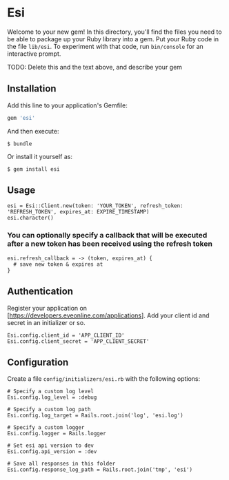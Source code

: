 # Esi

Welcome to your new gem! In this directory, you'll find the files you need to be able to package up your Ruby library into a gem. Put your Ruby code in the file `lib/esi`. To experiment with that code, run `bin/console` for an interactive prompt.

TODO: Delete this and the text above, and describe your gem

## Installation

Add this line to your application's Gemfile:

```ruby
gem 'esi'
```

And then execute:

    $ bundle

Or install it yourself as:

    $ gem install esi

## Usage

    esi = Esi::Client.new(token: 'YOUR_TOKEN', refresh_token: 'REFRESH_TOKEN', expires_at: EXPIRE_TIMESTAMP)
    esi.character()

### You can optionally specify a callback that will be executed after a new token has been received using the refresh token

    esi.refresh_callback = -> (token, expires_at) {
      # save new token & expires at
    }

## Authentication

Register your application on [https://developers.eveonline.com/applications].
Add your client id and secret in an initializer or so.

    Esi.config.client_id = 'APP_CLIENT_ID'
    Esi.config.client_secret = 'APP_CLIENT_SECRET'

## Configuration

Create a file `config/initializers/esi.rb` with the following options:

    # Specify a custom log level
    Esi.config.log_level = :debug

    # Specify a custom log path
    Esi.config.log_target = Rails.root.join('log', 'esi.log')

    # Specify a custom logger
    Esi.config.logger = Rails.logger

    # Set esi api version to dev
    Esi.config.api_version = :dev

    # Save all responses in this folder
    Esi.config.response_log_path = Rails.root.join('tmp', 'esi')
